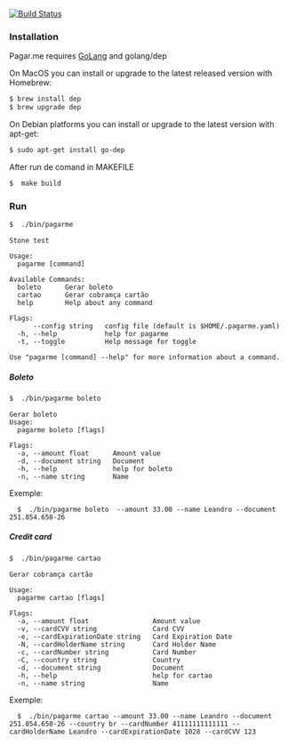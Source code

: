 [![Build Status](https://pagar.me/static/logo_pagarme-f40e836118f75338095ebb5b461cd5ed.svg)](https://pagar.me/static/logo_pagarme-f40e836118f75338095ebb5b461cd5ed.svg)


### Installation

Pagar.me requires [GoLang](https://golang.org/) and golang/dep

On MacOS you can install or upgrade to the latest released version with Homebrew:
```sh
$ brew install dep
$ brew upgrade dep
```
On Debian platforms you can install or upgrade to the latest version with apt-get:
```sh
$ sudo apt-get install go-dep
```
After run de comand in MAKEFILE
```sh
$  make build
```
### Run
```sh
$  ./bin/pagarme
```

```
Stone test

Usage:
  pagarme [command]

Available Commands:
  boleto      Gerar boleto
  cartao      Gerar cobramça cartão
  help        Help about any command

Flags:
      --config string   config file (default is $HOME/.pagarme.yaml)
  -h, --help            help for pagarme
  -t, --toggle          Help message for toggle

Use "pagarme [command] --help" for more information about a command.
```

##### Boleto

```sh
$  ./bin/pagarme boleto
```
```
Gerar boleto
Usage:
  pagarme boleto [flags]

Flags:
  -a, --amount float      Amount value
  -d, --document string   Document
  -h, --help              help for boleto
  -n, --name string       Name
```

Exemple:
```
  $  ./bin/pagarme boleto  --amount 33.00 --name Leandro --document 251.854.650-26
```

##### Credit card

```sh
$  ./bin/pagarme cartao
```
```
Gerar cobramça cartão

Usage:
  pagarme cartao [flags]

Flags:
  -a, --amount float                Amount value
  -v, --cardCVV string              Card CVV
  -e, --cardExpirationDate string   Card Expiration Date
  -N, --cardHolderName string       Card Holder Name
  -c, --cardNumber string           Card Number
  -C, --country string              Country
  -d, --document string             Document
  -h, --help                        help for cartao
  -n, --name string                 Name
```

Exemple:
```
  $  ./bin/pagarme cartao --amount 33.00 --name Leandro --document 251.854.650-26 --country br --cardNumber 41111111111111 --cardHolderName Leandro --cardExpirationDate 1028 --cardCVV 123
```
